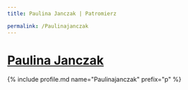 ```yaml
---
title: Paulina Janczak | Patromierz

permalink: /Paulinajanczak
---
```


# [Paulina Janczak](https://patronite.pl/Paulinajanczak)

{% include profile.md name="Paulinajanczak" prefix="p" %}
